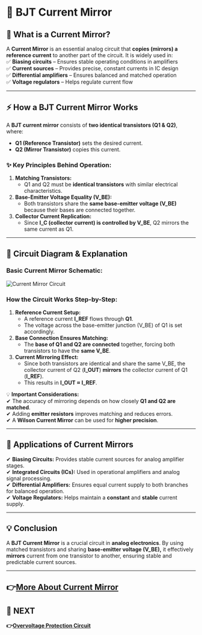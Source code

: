 # 🔄 BJT Current Mirror



## 📌 What is a Current Mirror?  
A **Current Mirror** is an essential analog circuit that **copies (mirrors) a reference current** to another part of the circuit. It is widely used in:  
✅ **Biasing circuits** – Ensures stable operating conditions in amplifiers  
✅ **Current sources** – Provides precise, constant currents in IC design  
✅ **Differential amplifiers** – Ensures balanced and matched operation  
✅ **Voltage regulators** – Helps regulate current flow  

---

## ⚡ How a BJT Current Mirror Works  
A **BJT current mirror** consists of **two identical transistors (Q1 & Q2)**, where:  
- **Q1 (Reference Transistor)** sets the desired current.  
- **Q2 (Mirror Transistor)** copies this current.  

### ✨ Key Principles Behind Operation:  
1. **Matching Transistors:**  
   - Q1 and Q2 must be **identical transistors** with similar electrical characteristics.  
2. **Base-Emitter Voltage Equality (V_BE):**  
   - Both transistors share the **same base-emitter voltage (V_BE)** because their bases are connected together.  
3. **Collector Current Replication:**  
   - Since **I_C (collector current) is controlled by V_BE**, Q2 mirrors the same current as Q1.  

---

## 📐 Circuit Diagram & Explanation  
### **Basic Current Mirror Schematic:**  

![Current Mirror Circuit](https://github.com/user-attachments/assets/d3b6eb78-95c3-4efe-af77-bef31f228eaf)  

### **How the Circuit Works Step-by-Step:**  
1. **Reference Current Setup:**  
   - A reference current **I_REF** flows through **Q1**.  
   - The voltage across the base-emitter junction (V_BE) of Q1 is set accordingly.  
2. **Base Connection Ensures Matching:**  
   - The **base of Q1 and Q2 are connected** together, forcing both transistors to have the **same V_BE**.  
3. **Current Mirroring Effect:**  
   - Since both transistors are identical and share the same V_BE, the collector current of Q2 (**I_OUT**) **mirrors** the collector current of Q1 (**I_REF**).  
   - This results in **I_OUT ≈ I_REF**.  

💡 **Important Considerations:**  
✔ The accuracy of mirroring depends on how closely **Q1 and Q2 are matched**.  
✔ Adding **emitter resistors** improves matching and reduces errors.  
✔ A **Wilson Current Mirror** can be used for **higher precision**.  

---

## 🎯 Applications of Current Mirrors  
✔ **Biasing Circuits:** Provides stable current sources for analog amplifier stages.  
✔ **Integrated Circuits (ICs):** Used in operational amplifiers and analog signal processing.  
✔ **Differential Amplifiers:** Ensures equal current supply to both branches for balanced operation.  
✔ **Voltage Regulators:** Helps maintain a **constant** and **stable** current supply.  

---

## 💡 Conclusion  
A **BJT Current Mirror** is a crucial circuit in **analog electronics**. By using matched transistors and sharing **base-emitter voltage (V_BE),** it effectively **mirrors** current from one transistor to another, ensuring stable and predictable current sources.  

---
**👉[More About Current Mirror](https://wiki.analog.com/university/courses/electronics/text/chapter-11)**
---

## 🔹 NEXT  
**👉[Overvoltage Protection Circuit](../Overvoltage)**
